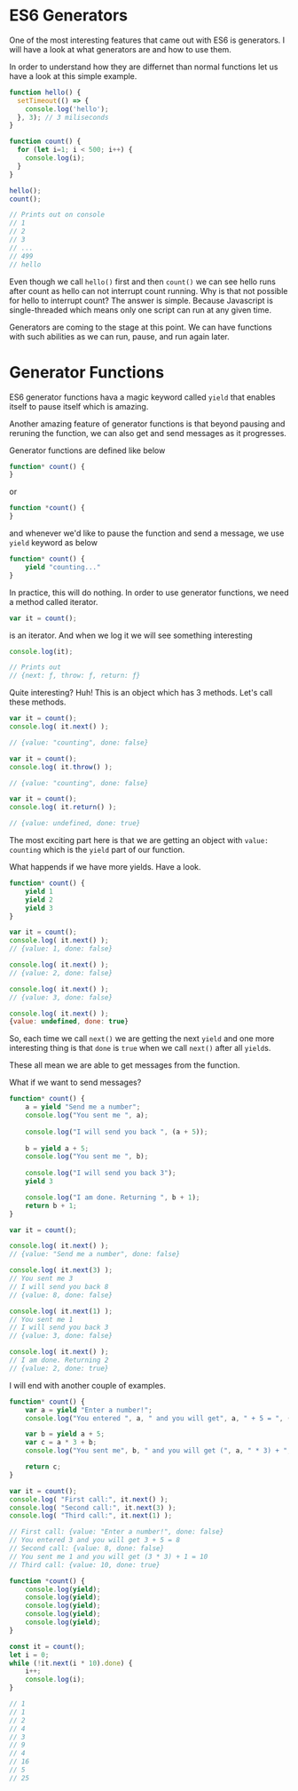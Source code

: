 # ES6 Generators

One of the most interesting features that came out with ES6 is generators. I will have a look at what generators are and how to use them.

In order to understand how they are differnet than normal functions let us have a look at this simple example.

```javascript
function hello() {
  setTimeout(() => {
    console.log('hello');
  }, 3); // 3 miliseconds
}

function count() {
  for (let i=1; i < 500; i++) {
    console.log(i);
  }
}

hello();
count();

// Prints out on console
// 1
// 2
// 3
// ...
// 499
// hello
```

Even though we call `hello()` first and then `count()` we can see hello runs after count as hello can not interrupt count running.
Why is that not possible for hello to interrupt count? The answer is simple. Because Javascript is single-threaded which means only one script can run at any given time.

Generators are coming to the stage at this point. We can have functions with such abilities as we can run, pause, and run again later.

# Generator Functions

ES6 generator functions hava a magic keyword called `yield` that enables itself to pause itself which is amazing.

Another amazing feature of generator functions is that beyond pausing and reruning the function, we can also get and send messages as it progresses.

Generator functions are defined like below

```javascript
function* count() {
}
```

or

```javascript
function *count() {
}
```
and whenever we'd like to pause the function and send a message, we use ``yield`` keyword as below

```javascript
function* count() {
    yield "counting..."
}
```

In practice, this will do nothing. In order to use generator functions, we need a method called iterator.

```javascript
var it = count();
```
is an iterator. And when we log it we will see something interesting

```javascript
console.log(it);

// Prints out
// {next: ƒ, throw: ƒ, return: ƒ}
```

Quite interesting? Huh! This is an object which has 3 methods. Let's call these methods.

```javascript
var it = count();
console.log( it.next() );

// {value: "counting", done: false}
```

```javascript
var it = count();
console.log( it.throw() );

// {value: "counting", done: false}
```

```javascript
var it = count();
console.log( it.return() );

// {value: undefined, done: true}
```

The most exciting part here is that we are getting an object with ``value: counting`` which is the ``yield`` part of our function.

What happends if we have more yields. Have a look.

```javascript
function* count() {
    yield 1
    yield 2
    yield 3
}

var it = count();
console.log( it.next() );
// {value: 1, done: false}

console.log( it.next() );
// {value: 2, done: false}

console.log( it.next() );
// {value: 3, done: false}

console.log( it.next() );
{value: undefined, done: true}
```

So, each time we call ``next()`` we are getting the next ``yield`` and one more interesting thing is that ``done`` is ``true`` when we call ``next()`` after all ``yield``s. 

These all mean we are able to get messages from the function.

What if we want to send messages?

```javascript
function* count() {
    a = yield "Send me a number";
    console.log("You sent me ", a);
    
    console.log("I will send you back ", (a + 5));
    
    b = yield a + 5;
    console.log("You sent me ", b);
    
    console.log("I will send you back 3");
    yield 3

    console.log("I am done. Returning ", b + 1);
    return b + 1;
}

var it = count();

console.log( it.next() );
// {value: "Send me a number", done: false}

console.log( it.next(3) );
// You sent me 3
// I will send you back 8
// {value: 8, done: false}

console.log( it.next(1) );
// You sent me 1
// I will send you back 3
// {value: 3, done: false}

console.log( it.next() );
// I am done. Returning 2
// {value: 2, done: true}
```

I will end with another couple of examples.

```javascript
function* count() {
    var a = yield "Enter a number!";
    console.log("You entered ", a, " and you will get", a, " + 5 = ", (a + 5));

    var b = yield a + 5;
    var c = a * 3 + b;
    console.log("You sent me", b, " and you will get (", a, " * 3) + ", b, "=", c);

    return c;
}

var it = count();
console.log( "First call:", it.next() );
console.log( "Second call:", it.next(3) );
console.log( "Third call:", it.next(1) );

// First call: {value: "Enter a number!", done: false}
// You entered 3 and you will get 3 + 5 = 8
// Second call: {value: 8, done: false}
// You sent me 1 and you will get (3 * 3) + 1 = 10
// Third call: {value: 10, done: true}
```

```javascript
function *count() {
    console.log(yield);
    console.log(yield);
    console.log(yield);
    console.log(yield);
    console.log(yield);
}

const it = count();
let i = 0;
while (!it.next(i * 10).done) {
    i++;
    console.log(i);
}

// 1
// 1
// 2
// 4
// 3
// 9
// 4
// 16
// 5
// 25
```
